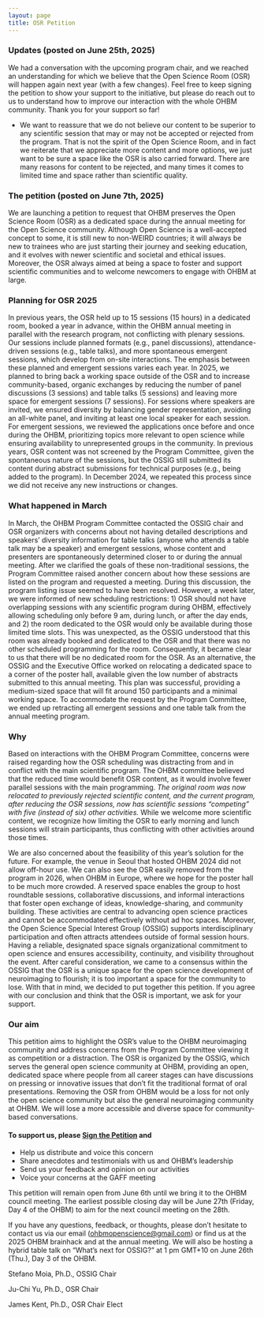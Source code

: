 ```yaml
---
layout: page
title: OSR Petition
---
```


### Updates (posted on June 25th, 2025)

We had a conversation with the upcoming program chair, and we reached an understanding for which we believe that the Open Science Room (OSR) will happen again next year (with a few changes).  Feel free to keep signing the petition to show your support to the initiative, but please do reach out to us to understand how to improve our interaction with the whole OHBM community. Thank you for your support so far!

* We want to reassure that we do not believe our content to be superior to any scientific session that may or may not be accepted or rejected from the program. That is not the spirit of the Open Science Room, and in fact we reiterate that we appreciate more content and more options, we just want to be sure a space like the OSR is also carried forward. There are many reasons for content to be rejected, and many times it comes to limited time and space rather than scientific quality.

### The petition (posted on June 7th, 2025)

We are launching a petition to request that OHBM preserves the Open Science Room (OSR) as a dedicated space during the annual meeting for the Open Science community. Although Open Science is a well-accepted concept to some, it is still new to non-WEIRD countries; it will always be new to trainees who are just starting their journey and seeking education, and it evolves with newer scientific and societal and ethical issues. Moreover, the OSR always aimed at being a space to foster and support scientific communities and to welcome newcomers to engage with OHBM at large.

### Planning for OSR 2025
In previous years, the OSR held up to 15 sessions (15 hours) in a dedicated room, booked a year in advance, within the OHBM annual meeting in parallel with the research program, not conflicting with plenary sessions. Our sessions include planned formats (e.g., panel discussions), attendance-driven sessions (e.g., table talks), and more spontaneous emergent sessions, which develop from on-site interactions. The emphasis between these planned and emergent sessions varies each year. In 2025, we planned to bring back a working space outside of the OSR and to increase community-based, organic exchanges by reducing the number of panel discussions (3 sessions) and table talks (5 sessions) and leaving more space for emergent sessions (7 sessions). For sessions where speakers are invited, we ensured diversity by balancing gender representation, avoiding an all-white panel, and inviting at least one local speaker for each session. For emergent sessions, we reviewed the applications once before and once during the OHBM, prioritizing topics more relevant to open science while ensuring availability to unrepresented groups in the community. In previous years, OSR content was not screened by the Program Committee, given the spontaneous nature of the sessions, but the OSSIG still submitted its content during abstract submissions for technical purposes (e.g., being added to the program). In December 2024, we repeated this process since we did not receive any new instructions or changes.

### What happened in March
In March, the OHBM Program Committee contacted the OSSIG chair and OSR organizers with concerns about not having detailed descriptions and speakers’ diversity information for table talks (anyone who attends a table talk may be a speaker) and emergent sessions, whose content and presenters are spontaneously determined closer to or during the annual meeting. After we clarified the goals of these non-traditional sessions, the Program Committee raised another concern about how these sessions are listed on the program and requested a meeting. During this discussion, the program listing issue seemed to have been resolved. However, a week later, we were informed of new scheduling restrictions: 1) OSR should not have overlapping sessions with any scientific program during OHBM, effectively allowing scheduling only before 9 am, during lunch, or after the day ends, and 2) the room dedicated to the OSR would only be available during those limited time slots. This was unexpected, as the OSSIG understood that this room was already booked and dedicated to the OSR and that there was no other scheduled programming for the room. Consequently, it became clear to us that there will be no dedicated room for the OSR. As an alternative, the OSSIG and the Executive Office worked on relocating a dedicated space to a corner of the poster hall, available given the low number of abstracts submitted to this annual meeting. This plan was successful, providing a medium-sized space that will fit around 150 participants and a minimal working space. To accommodate the request by the Program Committee, we ended up retracting all emergent sessions and one table talk from the annual meeting program.

### Why
Based on interactions with the OHBM Program Committee, concerns were raised regarding how the OSR scheduling was distracting from and in conflict with the main scientific program. The OHBM committee believed that the reduced time would benefit OSR content, as it would involve fewer parallel sessions with the main programming. *The original room was now relocated to previously rejected scientific content, and the current program, after reducing the OSR sessions, now has scientific sessions “competing” with five (instead of six) other activities.* While we welcome more scientific content, we recognize how limiting the OSR to early morning and lunch sessions will strain participants, thus conflicting with other activities around those times.

We are also concerned about the feasibility of this year’s solution for the future. For example, the venue in Seoul that hosted OHBM 2024 did not allow off-hour use. We can also see the OSR easily removed from the program in 2026, when OHBM in Europe, where we hope for the poster hall to be much more crowded. A reserved space enables the group to host roundtable sessions, collaborative discussions, and informal interactions that foster open exchange of ideas, knowledge-sharing, and community building. These activities are central to advancing open science practices and cannot be accommodated effectively without ad hoc spaces. Moreover, the Open Science Special Interest Group (OSSIG) supports interdisciplinary participation and often attracts attendees outside of formal session hours. Having a reliable, designated space signals organizational commitment to open science and ensures accessibility, continuity, and visibility throughout the event. After careful consideration, we came to a consensus within the OSSIG that the OSR is a unique space for the open science development of neuroimaging to flourish; it is too important a space for the community to lose. With that in mind, we decided to put together this petition. If you agree with our conclusion and think that the OSR is important, we ask for your support.

### Our aim
This petition aims to highlight the OSR’s value to the OHBM neuroimaging community and address concerns from the Program Committee viewing it as competition or a distraction. The OSR is organized by the OSSIG, which serves the general open science community at OHBM, providing an open, dedicated space where people from all career stages can have discussions on pressing or innovative issues that don’t fit the traditional format of oral presentations. Removing the OSR from OHBM would be a loss for not only the open science community but also the general neuroimaging community at OHBM. We will lose a more accessible and diverse space for community-based conversations.

#### To support us, please **[Sign the Petition](https://chng.it/2R2HJFvcJF)** and
- Help us distribute and voice this concern
- Share anecdotes and testimonials with us and OHBM’s leadership
- Send us your feedback and opinion on our activities
- Voice your concerns at the GAFF meeting

This petition will remain open from June 6th until we bring it to the OHBM council meeting. The earliest possible closing day will be June 27th (Friday, Day 4 of the OHBM) to aim for the next council meeting on the 28th.

If you have any questions, feedback, or thoughts, please don’t hesitate to contact us via our email (ohbmopenscience@gmail.com) or find us at the 2025 OHBM brainhack and at the annual meeting. We will also be hosting a hybrid table talk on “What’s next for OSSIG?” at 1 pm GMT+10 on June 26th (Thu.), Day 3 of the OHBM.

Stefano Moia, Ph.D., OSSIG Chair

Ju-Chi Yu, Ph.D., OSR Chair

James Kent, Ph.D., OSR Chair Elect
